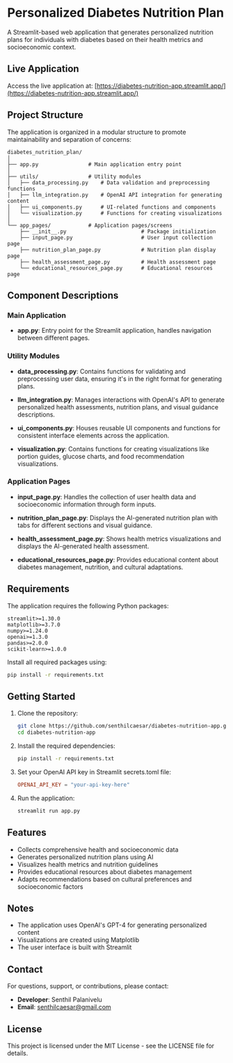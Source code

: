 # Personalized Diabetes Nutrition Plan

A Streamlit-based web application that generates personalized nutrition plans for individuals with diabetes based on their health metrics and socioeconomic context.

## Live Application

Access the live application at: [https://diabetes-nutrition-app.streamlit.app/](https://diabetes-nutrition-app.streamlit.app/)

## Project Structure

The application is organized in a modular structure to promote maintainability and separation of concerns:

```
diabetes_nutrition_plan/
│
├── app.py                # Main application entry point
│
├── utils/                # Utility modules
│   ├── data_processing.py    # Data validation and preprocessing functions
│   ├── llm_integration.py    # OpenAI API integration for generating content
│   ├── ui_components.py      # UI-related functions and components
│   └── visualization.py      # Functions for creating visualizations
│
└── app_pages/            # Application pages/screens
    ├── __init__.py                        # Package initialization
    ├── input_page.py                      # User input collection page
    ├── nutrition_plan_page.py             # Nutrition plan display page
    ├── health_assessment_page.py          # Health assessment page
    └── educational_resources_page.py      # Educational resources page
```

## Component Descriptions

### Main Application

- **app.py**: Entry point for the Streamlit application, handles navigation between different pages.

### Utility Modules

- **data_processing.py**: Contains functions for validating and preprocessing user data, ensuring it's in the right format for generating plans.

- **llm_integration.py**: Manages interactions with OpenAI's API to generate personalized health assessments, nutrition plans, and visual guidance descriptions.

- **ui_components.py**: Houses reusable UI components and functions for consistent interface elements across the application.

- **visualization.py**: Contains functions for creating visualizations like portion guides, glucose charts, and food recommendation visualizations.

### Application Pages

- **input_page.py**: Handles the collection of user health data and socioeconomic information through form inputs.

- **nutrition_plan_page.py**: Displays the AI-generated nutrition plan with tabs for different sections and visual guidance.

- **health_assessment_page.py**: Shows health metrics visualizations and displays the AI-generated health assessment.

- **educational_resources_page.py**: Provides educational content about diabetes management, nutrition, and cultural adaptations.

## Requirements

The application requires the following Python packages:

```
streamlit>=1.30.0
matplotlib>=3.7.0
numpy>=1.24.0
openai>=1.3.0
pandas>=2.0.0
scikit-learn>=1.0.0
```

Install all required packages using:

```bash
pip install -r requirements.txt
```

## Getting Started

1. Clone the repository:

   ```bash
   git clone https://github.com/senthilcaesar/diabetes-nutrition-app.git
   cd diabetes-nutrition-app
   ```

2. Install the required dependencies:

   ```bash
   pip install -r requirements.txt
   ```

3. Set your OpenAI API key in Streamlit secrets.toml file:

   ```toml
   OPENAI_API_KEY = "your-api-key-here"
   ```

4. Run the application:
   ```bash
   streamlit run app.py
   ```

## Features

- Collects comprehensive health and socioeconomic data
- Generates personalized nutrition plans using AI
- Visualizes health metrics and nutrition guidelines
- Provides educational resources about diabetes management
- Adapts recommendations based on cultural preferences and socioeconomic factors

## Notes

- The application uses OpenAI's GPT-4 for generating personalized content
- Visualizations are created using Matplotlib
- The user interface is built with Streamlit

## Contact

For questions, support, or contributions, please contact:

- **Developer**: Senthil Palanivelu
- **Email**: senthilcaesar@gmail.com

## License

This project is licensed under the MIT License - see the LICENSE file for details.
